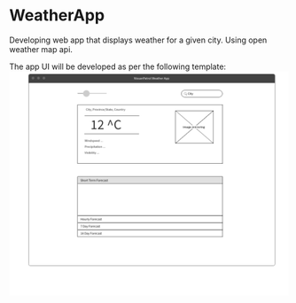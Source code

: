# WeatherApp
Developing web app that displays weather for a given city. Using open weather map api.

The app UI will be developed as per the following template:
![](images/weatherAppTemplate.png)
